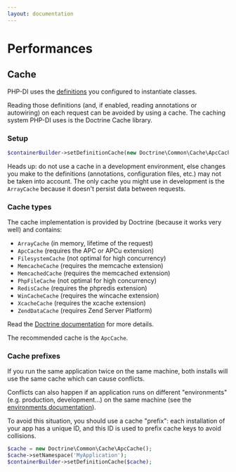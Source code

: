 ```yaml
---
layout: documentation
---
```


# Performances

## Cache

PHP-DI uses the [definitions](definition.md) you configured to instantiate classes.

Reading those definitions (and, if enabled, reading annotations or autowiring) on each request can be avoided by using a cache. The caching system PHP-DI uses is the Doctrine Cache library.

### Setup

```php
$containerBuilder->setDefinitionCache(new Doctrine\Common\Cache\ApcCache());
```

Heads up: do not use a cache in a development environment, else changes you make to the definitions (annotations, configuration files, etc.) may not be taken into account.
The only cache you might use in development is the `ArrayCache` because it doesn't persist data between requests.

### Cache types

The cache implementation is provided by Doctrine (because it works very well) and contains:

- `ArrayCache` (in memory, lifetime of the request)
- `ApcCache` (requires the APC or APCu extension)
- `FilesystemCache` (not optimal for high concurrency)
- `MemcacheCache` (requires the memcache extension)
- `MemcachedCache` (requires the memcached extension)
- `PhpFileCache` (not optimal for high concurrency)
- `RedisCache` (requires the phpredis extension)
- `WinCacheCache` (requires the wincache extension)
- `XcacheCache` (requires the xcache extension)
- `ZendDataCache` (requires Zend Server Platform)

Read the [Doctrine documentation](http://docs.doctrine-project.org/projects/doctrine-common/en/latest/reference/caching.html) for more details.

The recommended cache is the `ApcCache`.

### Cache prefixes

If you run the same application twice on the same machine, both installs will use the same cache which can cause conflicts.

Conflicts can also happen if an application runs on different "environments" (e.g. production, development…) on the same machine (see the [environments documentation](environments.md)).

To avoid this situation, you should use a cache "prefix": each installation of your app has a unique ID, and this ID is used to prefix cache keys
to avoid collisions.

```php
$cache = new Doctrine\Common\Cache\ApcCache();
$cache->setNamespace('MyApplication');
$containerBuilder->setDefinitionCache($cache);
```
